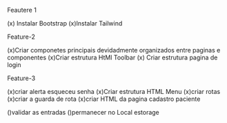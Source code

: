 Feautere 1

(x) Instalar Bootstrap
(x)Instalar Tailwind


Feature-2

(x)Criar componetes principais devidadmente organizados entre paginas e componentes
(x)Criar estrutura HtMl Toolbar
(x) Criar estrutura pagina de login

Feature-3

(x)criar alerta esqueceu senha
(x)Criar estrutura HTML Menu
(x)criar rotas
(x)criar a guarda de rota
(x)criar HTML da pagina cadastro paciente



()validar as entradas
()permanecer no Local estorage